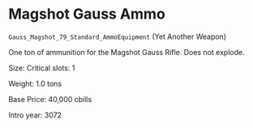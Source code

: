 # Magshot Gauss Ammo

`Gauss_Magshot_79_Standard_AmmoEquipment` (Yet Another Weapon)

One ton of ammunition for the Magshot Gauss Rifle. Does not explode.

Size: Critical slots: 1

Weight: 1.0 tons

Base Price: 40,000 cbills

Intro year: 3072

